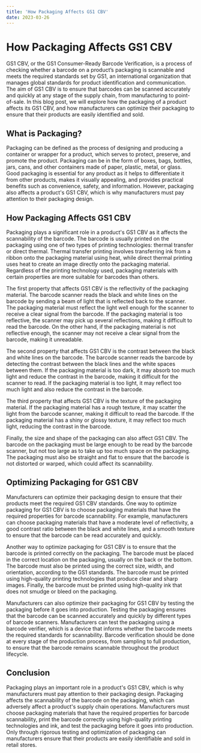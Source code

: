 ```yaml
---
title: 'How Packaging Affects GS1 CBV'
date: 2023-03-26
---
```


# How Packaging Affects GS1 CBV

GS1 CBV, or the GS1 Consumer-Ready Barcode Verification, is a process of checking whether a barcode on a product’s packaging is scannable and meets the required standards set by GS1, an international organization that manages global standards for product identification and communication. The aim of GS1 CBV is to ensure that barcodes can be scanned accurately and quickly at any stage of the supply chain, from manufacturing to point-of-sale. In this blog post, we will explore how the packaging of a product affects its GS1 CBV, and how manufacturers can optimize their packaging to ensure that their products are easily identified and sold.

## What is Packaging?

Packaging can be defined as the process of designing and producing a container or wrapper for a product, which serves to protect, preserve, and promote the product. Packaging can be in the form of boxes, bags, bottles, jars, cans, and other containers made of paper, plastic, metal, or glass. Good packaging is essential for any product as it helps to differentiate it from other products, makes it visually appealing, and provides practical benefits such as convenience, safety, and information. However, packaging also affects a product's GS1 CBV, which is why manufacturers must pay attention to their packaging design.

## How Packaging Affects GS1 CBV

Packaging plays a significant role in a product's GS1 CBV as it affects the scannability of the barcode. The barcode is usually printed on the packaging using one of two types of printing technologies: thermal transfer or direct thermal. Thermal transfer printing involves transferring ink from a ribbon onto the packaging material using heat, while direct thermal printing uses heat to create an image directly onto the packaging material. Regardless of the printing technology used, packaging materials with certain properties are more suitable for barcodes than others.

The first property that affects GS1 CBV is the reflectivity of the packaging material. The barcode scanner reads the black and white lines on the barcode by sending a beam of light that is reflected back to the scanner. The packaging material must reflect the light well enough for the scanner to receive a clear signal from the barcode. If the packaging material is too reflective, the scanner may pick up several reflections, making it difficult to read the barcode. On the other hand, if the packaging material is not reflective enough, the scanner may not receive a clear signal from the barcode, making it unreadable.

The second property that affects GS1 CBV is the contrast between the black and white lines on the barcode. The barcode scanner reads the barcode by detecting the contrast between the black lines and the white spaces between them. If the packaging material is too dark, it may absorb too much light and reduce the contrast in the barcode, making it difficult for the scanner to read. If the packaging material is too light, it may reflect too much light and also reduce the contrast in the barcode.

The third property that affects GS1 CBV is the texture of the packaging material. If the packaging material has a rough texture, it may scatter the light from the barcode scanner, making it difficult to read the barcode. If the packaging material has a shiny or glossy texture, it may reflect too much light, reducing the contrast in the barcode.

Finally, the size and shape of the packaging can also affect GS1 CBV. The barcode on the packaging must be large enough to be read by the barcode scanner, but not too large as to take up too much space on the packaging. The packaging must also be straight and flat to ensure that the barcode is not distorted or warped, which could affect its scannability.

## Optimizing Packaging for GS1 CBV

Manufacturers can optimize their packaging design to ensure that their products meet the required GS1 CBV standards. One way to optimize packaging for GS1 CBV is to choose packaging materials that have the required properties for barcode scannability. For example, manufacturers can choose packaging materials that have a moderate level of reflectivity, a good contrast ratio between the black and white lines, and a smooth texture to ensure that the barcode can be read accurately and quickly.

Another way to optimize packaging for GS1 CBV is to ensure that the barcode is printed correctly on the packaging. The barcode must be placed in the correct location on the packaging, usually on the back or the bottom. The barcode must also be printed using the correct size, width, and orientation, according to the GS1 standards. The barcode must be printed using high-quality printing technologies that produce clear and sharp images. Finally, the barcode must be printed using high-quality ink that does not smudge or bleed on the packaging.

Manufacturers can also optimize their packaging for GS1 CBV by testing the packaging before it goes into production. Testing the packaging ensures that the barcode can be scanned accurately and quickly by different types of barcode scanners. Manufacturers can test the packaging using a barcode verifier, which is a device that informs whether the barcode meets the required standards for scannability. Barcode verification should be done at every stage of the production process, from sampling to full production, to ensure that the barcode remains scannable throughout the product lifecycle.

## Conclusion

Packaging plays an important role in a product's GS1 CBV, which is why manufacturers must pay attention to their packaging design. Packaging affects the scannability of the barcode on the packaging, which can adversely affect a product's supply chain operations. Manufacturers must choose packaging materials that have the required properties for barcode scannability, print the barcode correctly using high-quality printing technologies and ink, and test the packaging before it goes into production. Only through rigorous testing and optimization of packaging can manufacturers ensure that their products are easily identifiable and sold in retail stores.
